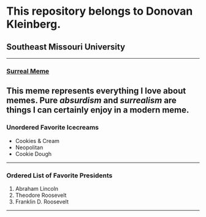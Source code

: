 # This repository belongs to Donovan Kleinberg.
## Southeast Missouri University
----
### [Surreal Meme](https://www.youtube.com/watch?v=akGpGA3jYek) 
This meme represents everything I love about **memes**. Pure *absurdism* and *surrealism* are things I can certainly enjoy in a modern meme.
----
### Unordered Favorite Icecreams
* Cookies & Cream 
* Neopolitan 
* Cookie Dough
----
### Ordered List of Favorite Presidents
1. Abraham Lincoln
2. Theodore Roosevelt
3. Franklin D. Roosevelt
----